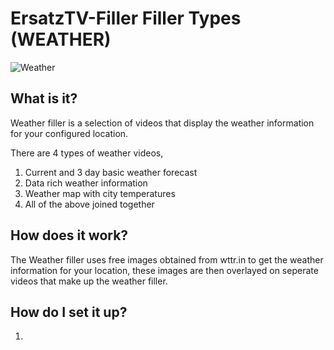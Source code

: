 # ErsatzTV-Filler Filler Types (WEATHER)

![Weather](../images/filler-types/weather.png)

## What is it?

Weather filler is a selection of videos that display the weather information for your configured location.

There are 4 types of weather videos,
1. Current and 3 day basic weather forecast
2. Data rich weather information
3. Weather map with city temperatures
4. All of the above joined together

## How does it work?

The Weather filler uses free images obtained from wttr.in to get the weather information for your location, these images are then overlayed on seperate videos that make up the weather filler.

## How do I set it up?

1.
